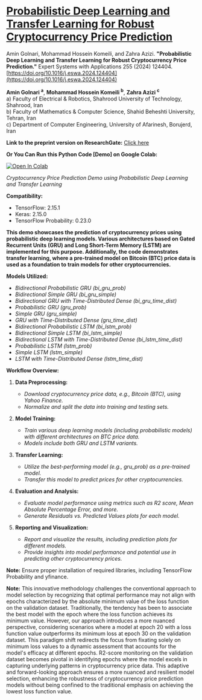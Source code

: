 # [**Probabilistic Deep Learning and Transfer Learning for Robust Cryptocurrency Price Prediction**](https://www.researchgate.net/publication/373271371_Probabilistic_Deep_Learning_and_Transfer_Learning_for_Robust_Cryptocurrency_Price_Prediction)

Amin Golnari, Mohammad Hossein Komeili, and Zahra Azizi. **"Probabilistic Deep Learning and Transfer Learning for Robust Cryptocurrency Price Prediction."** Expert Systems with Applications 255 (2024) 124404. [https://doi.org/10.1016/j.eswa.2024.124404](https://doi.org/10.1016/j.eswa.2024.124404)


**Amin Golnari <sup>a<sup>**, **Mohammad Hossein Komeili <sup>b<sup>**, **Zahra Azizi <sup>c<sup>** <br>
a) Faculty of Electrical & Robotics, Shahrood University of Technology, Shahrood, Iran <br>
b) Faculty of Mathematics & Computer Science, Shahid Beheshti University, Tehran, Iran <br>
c) Department of Computer Engineering, University of Afarinesh, Borujerd, Iran

**Link to the preprint version on ResearchGate:** [Click here](https://www.researchgate.net/publication/373271371_Probabilistic_Deep_Learning_and_Transfer_Learning_for_Robust_Cryptocurrency_Price_Prediction)

**Or You Can Run this Python Code [Demo] on Google Colab:**    

[![Open In Colab](https://colab.research.google.com/assets/colab-badge.svg)](https://colab.research.google.com/github/amingolnari/Demo-BTCUSD-PricePred-ProbabilisticDL-TransferLearning/blob/main/Demo_BTCUSD_PricePred_5min_TensorFlowProb.ipynb)

*Cryptocurrency Price Prediction Demo using Probabilistic Deep Learning and Transfer Learning*

**Compatibility:**
- TensorFlow: 2.15.1
- Keras: 2.15.0
- TensorFlow Probability: 0.23.0

**This demo showcases the prediction of cryptocurrency prices using probabilistic deep learning models. Various architectures based on Gated Recurrent Units (GRU) and Long Short-Term Memory (LSTM) are implemented for this purpose. Additionally, the code demonstrates transfer learning, where a pre-trained model on Bitcoin (BTC) price data is used as a foundation to train models for other cryptocurrencies.**

**Models Utilized:**
- *Bidirectional Probabilistic GRU (bi_gru_prob)*
- *Bidirectional Simple GRU (bi_gru_simple)*
- *Bidirectional GRU with Time-Distributed Dense (bi_gru_time_dist)*
- *Probabilistic GRU (gru_prob)*
- *Simple GRU (gru_simple)*
- *GRU with Time-Distributed Dense (gru_time_dist)*
- *Bidirectional Probabilistic LSTM (bi_lstm_prob)*
- *Bidirectional Simple LSTM (bi_lstm_simple)*
- *Bidirectional LSTM with Time-Distributed Dense (bi_lstm_time_dist)*
- *Probabilistic LSTM (lstm_prob)*
- *Simple LSTM (lstm_simple)*
- *LSTM with Time-Distributed Dense (lstm_time_dist)*


**Workflow Overview:**
1. **Data Preprocessing:**
   - *Download cryptocurrency price data, e.g., Bitcoin (BTC), using Yahoo Finance.*
   - *Normalize and split the data into training and testing sets.*

2. **Model Training:**
   - *Train various deep learning models (including probabilistic models) with different architectures on BTC price data.*
   - *Models include both GRU and LSTM variants.*

3. **Transfer Learning:**
   - *Utilize the best-performing model (e.g., gru_prob) as a pre-trained model.*
   - *Transfer this model to predict prices for other cryptocurrencies.*

4. **Evaluation and Analysis:**
   - *Evaluate model performance using metrics such as R2 score, Mean Absolute Percentage Error, and more.*
   - *Generate Residuals vs. Predicted Values plots for each model.*

5. **Reporting and Visualization:**
   - *Report and visualize the results, including prediction plots for different models.*
   - *Provide insights into model performance and potential use in predicting other cryptocurrency prices.*

**Note:** Ensure proper installation of required libraries, including TensorFlow Probability and yfinance.


**Note:** This innovative methodology challenges the conventional approach to model selection by recognizing that optimal performance may not align with epochs characterized by the absolute minimum value of the loss function on the validation dataset. Traditionally, the tendency has been to associate the best model with the epoch where the loss function achieves its minimum value. However, our approach introduces a more nuanced perspective, considering scenarios where a model at epoch 20 with a loss function value outperforms its minimum loss at epoch 30 on the validation dataset. This paradigm shift redirects the focus from fixating solely on minimum loss values to a dynamic assessment that accounts for the model's efficacy at different epochs. R2-score monitoring on the validation dataset becomes pivotal in identifying epochs where the model excels in capturing underlying patterns in cryptocurrency price data. This adaptive and forward-looking approach ensures a more nuanced and resilient model selection, enhancing the robustness of cryptocurrency price prediction models without being confined to the traditional emphasis on achieving the lowest loss function value.
